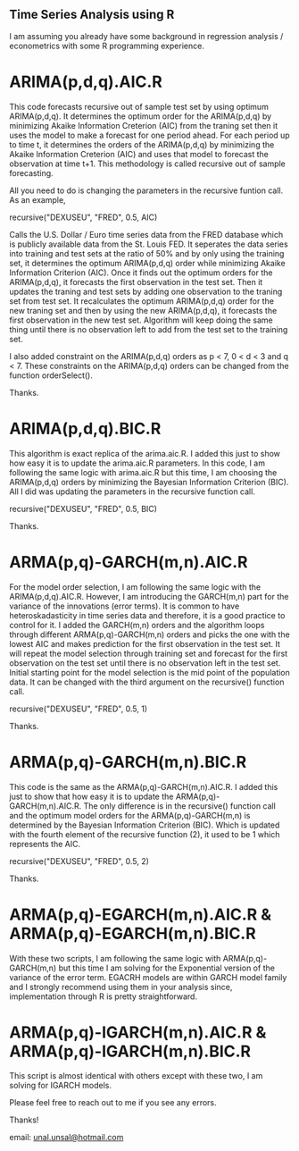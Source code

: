 ## Time Series Analysis using R 

I am assuming you already have some background in regression analysis / econometrics with some R programming experience. 

# ARIMA(p,d,q).AIC.R
This code forecasts recursive out of sample test set by using optimum ARIMA(p,d,q). 
It determines the optimum order for the ARIMA(p,d,q) by minimizing Akaike Information Creterion (AIC) from the traning set then it uses the model to make a  forecast for one period ahead. For each period up to time t, it determines the orders of the ARIMA(p,d,q) by minimizing the Akaike Information Creterion (AIC) and uses that model to forecast the observation at time t+1. This methodology is called recursive out of sample forecasting. 

All you need to do is changing the parameters in the recursive funtion call. 
As an example, 

recursive("DEXUSEU", "FRED", 0.5, AIC)

Calls the U.S. Dollar / Euro time series data from the FRED database which is publicly available data from the St. Louis FED. 
It seperates the data series into training and test sets at the ratio of 50% and by only using the training set, it determines the optimum ARIMA(p,d,q) order while minimizing Akaike Information Criterion (AIC). Once it finds out the optimum orders for the ARIMA(p,d,q), it forecasts the first observation in the test set.
Then it updates the traning and test sets by adding one observation to the traning set from test set. It recalculates the optimum ARIMA(p,d,q) order for the new traning set and then by using the new ARIMA(p,d,q), it forecasts the first observation in the new test set.
Algorithm will keep doing the same thing until there is no observation left to add from the test set to the training set. 

I also added constraint on the ARIMA(p,d,q) orders as p < 7, 0 < d < 3 and q < 7. 
These constraints on the ARIMA(p,d,q) orders can be changed from the function orderSelect(). 

Thanks. 

# ARIMA(p,d,q).BIC.R 
This algorithm is exact replica of the arima.aic.R. I added this just to show how easy it is to update the arima.aic.R parameters. 
In this code, I am following the same logic with arima.aic.R but this time, I am choosing the ARIMA(p,d,q) orders by minimizing the Bayesian Information Criterion (BIC). All I did was updating the parameters in the recursive function call. 

recursive("DEXUSEU", "FRED", 0.5, BIC)

Thanks. 

# ARMA(p,q)-GARCH(m,n).AIC.R 
For the model order selection, I am following the same logic with the ARIMA(p,d,q).AIC.R. However, I am introducing the GARCH(m,n) part for the variance of the innovations (error terms). It is common to have heteroskadasticity in time series data and therefore, it is a good practice to control for it. I added the GARCH(m,n) orders and the algorithm loops through different ARMA(p,q)-GARCH(m,n) orders and picks the one with the lowest AIC and makes prediction for the first observation in the test set. It will repeat the model selection through training set and forecast for the first observation on the test set until there is no observation left in the test set. Initial starting point for the model selection is the mid point of the population data. It can be changed with the third argument on the recursive() function call. 

recursive("DEXUSEU", "FRED", 0.5, 1) 

Thanks. 

# ARMA(p,q)-GARCH(m,n).BIC.R 
This code is the same as the ARMA(p,q)-GARCH(m,n).AIC.R. I added this just to show that how easy it is to update the ARMA(p,q)-GARCH(m,n).AIC.R. 
The only difference is in the recursive() function call and the optimum model orders for the ARMA(p,q)-GARCH(m,n) is determined by the Bayesian Information Criterion (BIC). Which is updated with the fourth element of the recursive function (2), it used to be 1 which represents the AIC. 

recursive("DEXUSEU", "FRED", 0.5, 2) 

Thanks. 

# ARMA(p,q)-EGARCH(m,n).AIC.R & ARMA(p,q)-EGARCH(m,n).BIC.R 
With these two scripts, I am following the same logic with ARMA(p,q)-GARCH(m,n) but this time I am solving for the Exponential version of the variance of the error term. EGACRH models are within GARCH model family and I strongly recommend using them in your analysis since, implementation through R is pretty straightforward. 

# ARMA(p,q)-IGARCH(m,n).AIC.R & ARMA(p,q)-IGARCH(m,n).BIC.R
This script is almost identical with others except with these two, I am solving for IGARCH models. 

Please feel free to reach out to me if you see any errors. 

Thanks!

email: unal.unsal@hotmail.com

